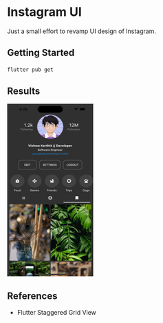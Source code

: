 # Instagram UI

Just a small effort to revamp UI design of Instagram.

## Getting Started
```bash
flutter pub get
```

## Results
<p>
<img src="./Results/result.png" height="400" width="200" />
</p>

## References
+ Flutter Staggered Grid View
